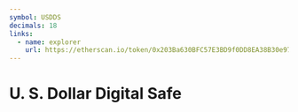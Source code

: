 ```yaml
---
symbol: USDDS
decimals: 18
links:
  - name: explorer
    url: https://etherscan.io/token/0x203Ba630BFC57E3BD9f0DD8EA38B30e972d0E050
---
```


# U. S. Dollar Digital Safe

